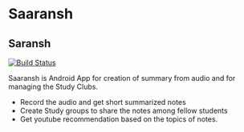 
# Saaransh
 
## Saransh 

[![Build Status](https://travis-ci.org/joemccann/dillinger.svg?branch=master)](https://travis-ci.org/joemccann/dillinger)

Saaransh is Android App for creation  of summary from audio and for managing the Study Clubs.

  - Record the audio and get short summarized notes
  - Create Study groups to share the notes among fellow students
  - Get youtube recommendation based on the topics of notes.

